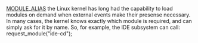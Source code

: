 [MODULE_ALIAS](https://lwn.net/Articles/47412/)
the Linux kernel has long had the capability to load modules on demand when external events make their presense necessary. In many cases, the kernel knows exactly which module is required, and can simply ask for it by name. So, for example, the IDE subsystem can call: 
request_module("ide-cd");